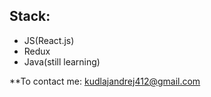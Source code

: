 ## Stack:
- JS(React.js)
- Redux
- Java(still learning)

**To contact me: kudlajandrej412@gmail.com
